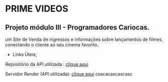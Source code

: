 # PRIME VIDEOS
## Projeto módulo III - Programadores Cariocas.

um Site de Venda de ingressos e informações sobre lançamentos de filmes, conectando o cliente ao seu cinema favorito.
- Links Úteis;

Repositório da API utilizada : <a href="https://github.com/WillianXG/json-server_mld3">clique aqui</a>

Servidor Render (API utilizada): <a href="https://json-server-md3.onrender.com/">clique aqui</a>
csacacascascasc
